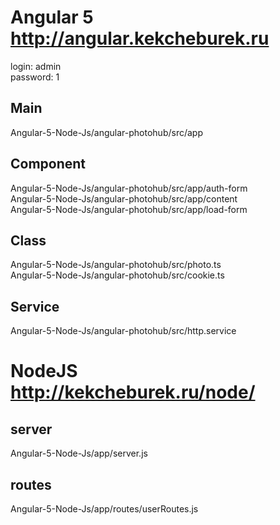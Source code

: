 # Angular 5 http://angular.kekcheburek.ru
 login: admin <br>
 password: 1
 
## Main 
 Angular-5-Node-Js/angular-photohub/src/app
  
## Component
 Angular-5-Node-Js/angular-photohub/src/app/auth-form <br>
 Angular-5-Node-Js/angular-photohub/src/app/content <br>
 Angular-5-Node-Js/angular-photohub/src/app/load-form
  
## Class
 Angular-5-Node-Js/angular-photohub/src/photo.ts <br>
 Angular-5-Node-Js/angular-photohub/src/cookie.ts
  
## Service
 Angular-5-Node-Js/angular-photohub/src/http.service

# NodeJS http://kekcheburek.ru/node/
## server 
 Angular-5-Node-Js/app/server.js
## routes
 Angular-5-Node-Js/app/routes/userRoutes.js
